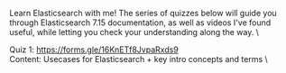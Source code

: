 Learn Elasticsearch with me! The series of quizzes below will guide you through Elasticsearch 7.15 documentation, as well as videos I've found useful, 
while letting you check your understanding along the way. \

Quiz 1: https://forms.gle/16KnETf8JvpaRxds9 \
Content: Usecases for Elasticsearch + key intro concepts and terms \
